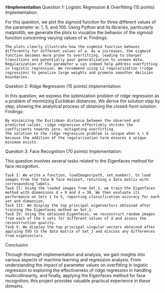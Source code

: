 #**Implementation**
Question 1: Logistic Regression & Overfitting (15 points)
Implementation:

For this question, we plot the sigmoid function for three different values of the parameter w: 1, 5, and 100. Using Python and its libraries, particularly matplotlib, we generate the plots to visualize the behavior of the sigmoid function concerning varying values of w.
Findings:

    The plots clearly illustrate how the sigmoid function behaves differently for different values of w. As w increases, the sigmoid function becomes more prone to overfitting, leading to sharper transitions and potentially poor generalization to unseen data.
    Regularization of the parameter w can indeed help address overfitting in logistic regression. We recommend using L2 regularization (ridge regression) to penalize large weights and promote smoother decision boundaries.

Question 2: Ridge Regression (15 points)
Implementation:

In this question, we express the optimization problem of ridge regression as a problem of minimizing Euclidean distances. We derive the solution step by step, showing the analytical process of obtaining the closed-form solution.
Findings:

    By minimizing the Euclidean distance between the observed and predicted values, ridge regression effectively shrinks the coefficients towards zero, mitigating overfitting.
    The solution to the ridge regression problem is unique when λ > 0 because the addition of the regularization term ensures a unique minimum exists.

Question 3: Face Recognition (70 points)
Implementation:

This question involves several tasks related to the Eigenfaces method for face recognition.

    Task I: We write a function, loadImages(path, set_number), to load images from the Yale B face dataset, returning a data matrix with corresponding labels.
    Task II: Using the loaded images from Set_1, we train the Eigenfaces method with dimensions d = 9 and d = 30. We then evaluate its performance on Sets 1 to 5, reporting classification accuracy for each set and dimension.
    Task III: We display the top principal eigenvectors obtained after training the Eigenfaces method on Set_1.
    Task IV: Using the obtained Eigenfaces, we reconstruct random images from each of the 5 sets for different values of d and assess the reconstruction quality.
    Task V: We display the top principal singular vectors obtained after applying SVD to the data matrix of Set_1 and discuss any differences from eigenvectors.

Conclusion

Through thorough implementation and analysis, we gain insights into various aspects of machine learning and regression analysis. From understanding the impact of parameter values on overfitting in logistic regression to exploring the effectiveness of ridge regression in handling multicollinearity, and finally, applying the Eigenfaces method for face recognition, this project provides valuable practical experience in these domains.
